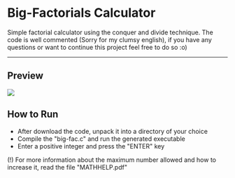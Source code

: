 # Big-Factorials Calculator

Simple factorial calculator using the conquer and divide technique. The code is well commented (Sorry for my clumsy english), if you have any questions or want to continue this project feel free to do so :o)

---

## Preview

![](https://drive.google.com/open?id=0B8Fwa81Qg6roRHdLWVF2SGdQLUE)

## How to Run

* After download the code, unpack it into a directory of your choice
* Compile the "big-fac.c" and run the generated executable
* Enter a positive integer and press the "ENTER" key

(!) For more information about the maximum number allowed and how to increase it, read the file "MATHHELP.pdf"

